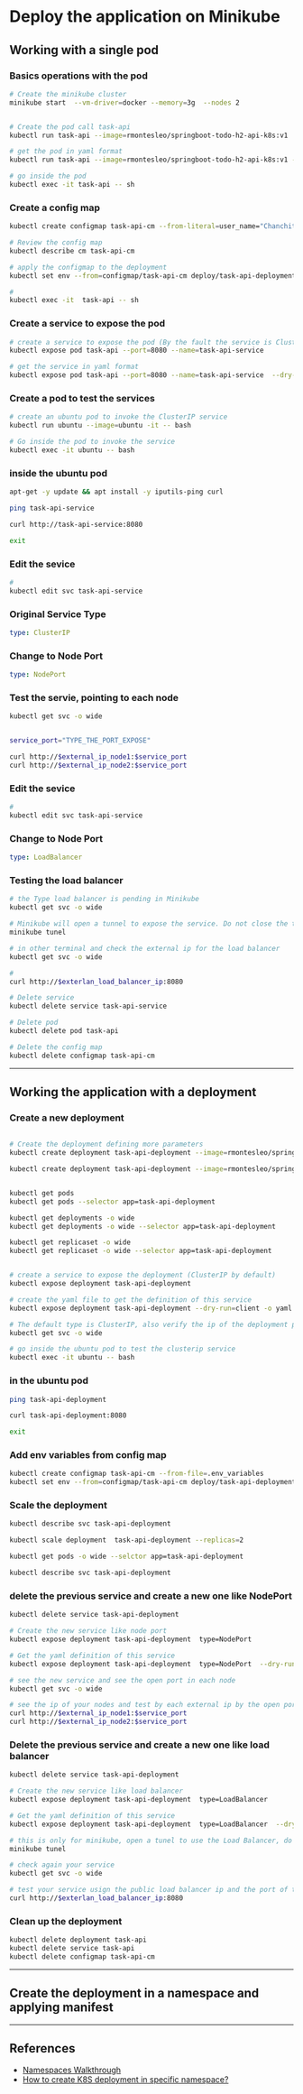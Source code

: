 #  Deploy the application on Minikube


## Working with a single pod

### Basics operations with the pod
```bash
# Create the minikube cluster
minikube start  --vm-driver=docker --memory=3g  --nodes 2


# Create the pod call task-api
kubectl run task-api --image=rmontesleo/springboot-todo-h2-api-k8s:v1

# get the pod in yaml format
kubectl run task-api --image=rmontesleo/springboot-todo-h2-api-k8s:v1 --dry-run=client -o yaml

# go inside the pod
kubectl exec -it task-api -- sh
```

### Create a config map 
```bash
kubectl create configmap task-api-cm --from-literal=user_name="Chanchito Feliz" --from-literal=user_data=12345

# Review the config map
kubectl describe cm task-api-cm

# apply the configmap to the deployment
kubectl set env --from=configmap/task-api-cm deploy/task-api-deployment

#
kubectl exec -it  task-api -- sh
```



### Create a service to expose the pod
```bash
# create a service to expose the pod (By the fault the service is ClusterIP)
kubectl expose pod task-api --port=8080 --name=task-api-service

# get the service in yaml format
kubectl expose pod task-api --port=8080 --name=task-api-service  --dry-run=client -o yaml

```


### Create a pod to test the services
```bash
# create an ubuntu pod to invoke the ClusterIP service
kubectl run ubuntu --image=ubuntu -it -- bash

# Go inside the pod to invoke the service
kubectl exec -it ubuntu -- bash

```


### inside the ubuntu pod
```bash
apt-get -y update && apt install -y iputils-ping curl

ping task-api-service

curl http://task-api-service:8080

exit
```

### Edit the sevice
```bash
#
kubectl edit svc task-api-service
```

### Original Service Type
```yaml
type: ClusterIP
```

### Change to Node Port
```yaml
type: NodePort
```

### Test the servie, pointing to each node
```bash
kubectl get svc -o wide


service_port="TYPE_THE_PORT_EXPOSE"

curl http://$external_ip_node1:$service_port
curl http://$external_ip_node2:$service_port

```

### Edit the sevice
```bash
#
kubectl edit svc task-api-service
```

### Change to Node Port
```yaml
type: LoadBalancer
```

###  Testing the load balancer
```bash
# the Type load balancer is pending in Minikube
kubectl get svc -o wide

# Minikube will open a tunnel to expose the service. Do not close the terminal
minikube tunel

# in other terminal and check the external ip for the load balancer
kubectl get svc -o wide

#
curl http://$exterlan_load_balancer_ip:8080

# Delete service
kubectl delete service task-api-service

# Delete pod
kubectl delete pod task-api

# Delete the config map
kubectl delete configmap task-api-cm

```

---

## Working the application with a deployment

### Create a new deployment
```bash

# Create the deployment defining more parameters
kubectl create deployment task-api-deployment --image=rmontesleo/springboot-todo-h2-api-k8s:v1 --port=8080  --replicas=1

kubectl create deployment task-api-deployment --image=rmontesleo/springboot-todo-h2-api-k8s:v1 --port=8080  --replicas=1 --dry-run=client -o yaml


kubectl get pods
kubectl get pods --selector app=task-api-deployment

kubectl get deployments -o wide
kubectl get deployments -o wide --selector app=task-api-deployment

kubectl get replicaset -o wide
kubectl get replicaset -o wide --selector app=task-api-deployment


# create a service to expose the deployment (ClusterIP by default)
kubectl expose deployment task-api-deployment

# create the yaml file to get the definition of this service
kubectl expose deployment task-api-deployment --dry-run=client -o yaml

# The default type is ClusterIP, also verify the ip of the deployment pod
kubectl get svc -o wide

# go inside the ubuntu pod to test the clusterip service
kubectl exec -it ubuntu -- bash
```

### in the ubuntu pod
```bash
ping task-api-deployment	

curl task-api-deployment:8080

exit
```

### Add env variables from config map
```bash
kubectl create configmap task-api-cm --from-file=.env_variables
kubectl set env --from=configmap/task-api-cm deploy/task-api-deployment
```


### Scale the deployment
```bash
kubectl describe svc task-api-deployment

kubectl scale deployment  task-api-deployment --replicas=2

kubectl get pods -o wide --selctor app=task-api-deployment

kubectl describe svc task-api-deployment
```

###  delete the previous service and create a new one like NodePort
```bash
kubectl delete service task-api-deployment

# Create the new service like node port
kubectl expose deployment task-api-deployment  type=NodePort

# Get the yaml definition of this service
kubectl expose deployment task-api-deployment  type=NodePort  --dry-run=client -o yaml

# see the new service and see the open port in each node
kubectl get svc -o wide

# see the ip of your nodes and test by each external ip by the open port
curl http://$external_ip_node1:$service_port
curl http://$external_ip_node2:$service_port

```

### Delete the previous service and create a new one like load balancer
```bash
kubectl delete service task-api-deployment

# Create the new service like load balancer
kubectl expose deployment task-api-deployment  type=LoadBalancer

# Get the yaml definition of this service
kubectl expose deployment task-api-deployment  type=LoadBalancer  --dry-run=client -o yaml

# this is only for minikube, open a tunel to use the Load Balancer, do not close the terminal and opend a new one
minikube tunel

# check again your service
kubectl get svc -o wide

# test your service usign the public load balancer ip and the port of the deployment (8080)
curl http://$exterlan_load_balancer_ip:8080

```

### Clean up the deployment
```bash
kubectl delete deployment task-api
kubectl delete service task-api
kubectl delete configmap task-api-cm
```

---

## Create the deployment in a namespace and applying manifest





---

## References

- [Namespaces Walkthrough](https://kubernetes.io/docs/tasks/administer-cluster/namespaces-walkthrough/)
- [How to create K8S deployment in specific namespace?](https://stackoverflow.com/questions/59261894/how-to-create-k8s-deployment-in-specific-namespace)
